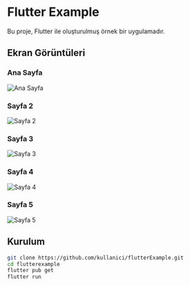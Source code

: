 # Flutter Example

Bu proje, Flutter ile oluşturulmuş örnek bir uygulamadır.

## Ekran Görüntüleri

### Ana Sayfa
![Ana Sayfa](screenShots/i1.png)

### Sayfa 2
![Sayfa 2](screenShots/i2.png)

### Sayfa 3
![Sayfa 3](screenShots/i3.png)

### Sayfa 4
![Sayfa 4](screenShots/i4.png)

### Sayfa 5
![Sayfa 5](screenShots/i5.png)

## Kurulum

```bash
git clone https://github.com/kullanici/flutterExample.git
cd flutterexample
flutter pub get
flutter run
